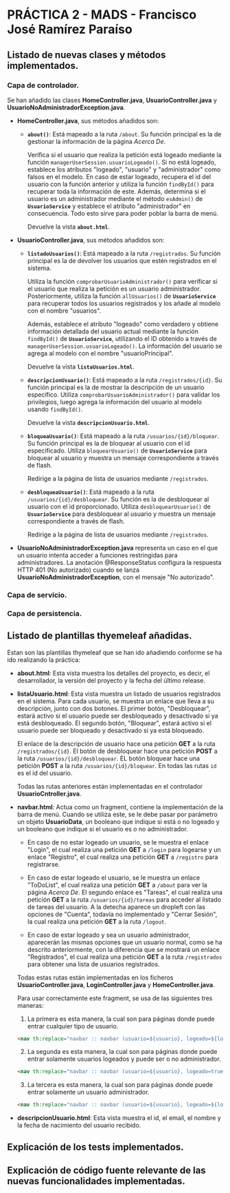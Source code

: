 # PRÁCTICA 2 - MADS - Francisco José Ramírez Paraíso
## Listado de nuevas clases y métodos implementados.
### Capa de controlador.

Se han añadido las clases **HomeController.java**, **UsuarioController.java** y **UsuarioNoAdministradorException.java**.

- **HomeController.java**, sus métodos añadidos son:
    - **`about()`**: Está mapeado a la ruta `/about`. Su función principal es la de gestionar la información de la página _Acerca De_.
    
        Verifica si el usuario que realiza la petición está logeado mediante la función `managerUserSession.usuarioLogeado()`. Si no está logeado, establece los atributos "logeado", "usuario" y "administrador" como falsos en el modelo. En caso de estar logeado, recupera el id del usuario con la función anterior y utiliza la función `findById()` para recuperar toda la información de este. Además, determina si el usuario es un administrador mediante el método `esAdmin()` de **`UsuarioService`** y establece el atributo "administrador" en consecuencia. Todo esto sirve para poder poblar la barra de menú. 

        Devuelve la vista **`about.html`**.
- **UsuarioController.java**, sus métodos añadidos son:
    - **`listadoUsuarios()`**: Está mapeado a la ruta `/registrados`. Su función principal es la de devolver los usuarios que estén registrados en el sistema.

        Utiliza la función `comprobarUsuarioAdministrador()` para verificar si el usuario que realiza la petición es un usuario administrador. Posteriormente, utiliza la función `allUsuarios()` de **`UsuarioService`** para recuperar todos los usuarios registrados y los añade al modelo con el nombre "usuarios".

        Además, establece el atributo "logeado" como verdadero y obtiene información detallada del usuario actual mediante la función `findById()` de **`UsuarioService`**, utilizando el ID obtenido a través de `managerUserSession.usuarioLogeado()`. La información del usuario se agrega al modelo con el nombre "usuarioPrincipal".

        Devuelve la vista **`listaUsuarios.html`**.

    - **`descripcionUsuario()`**: Está mapeado a la ruta `/registrados/{id}`. Su función principal es la de mostrar la descripción de un usuario específico. Utiliza `comprobarUsuarioAdministrador()` para validar los privilegios, luego agrega la información del usuario al modelo usando `findById()`. 
    
        Devuelve la vista **`descripcionUsuario.html`**. 


    - **`bloqueaUsuario()`**: Está mapeado a la ruta `/usuarios/{id}/bloquear`. Su función principal es la de bloquear al usuario con el id especificado. Utiliza `bloquearUsuario()` de **`UsuarioService`** para bloquear al usuario y muestra un mensaje correspondiente a través de flash.  
    
        Redirige a la página de lista de usuarios mediante `/registrados`.

    - **`desbloqueaUsuario()`**: Está mapeado a la ruta `/usuarios/{id}/desbloquear`. Su función es la de desbloquear al usuario con el id proporcionado. Utiliza `desbloquearUsuario()` de **`UsuarioService`** para desbloquear al usuario y muestra un mensaje correspondiente a través de flash. 
    
        Redirige a la página de lista de usuarios mediante `/registrados`.

- **UsuarioNoAdministradorException.java** representa un caso en el que un usuario intenta acceder a funciones restringidas para administradores. La anotación @ResponseStatus configura la respuesta HTTP 401 (No autorizado) cuando se lanza **UsuarioNoAdministradorException**, con el mensaje "No autorizado".

### Capa de servicio.
### Capa de persistencia.

## Listado de plantillas thyemeleaf añadidas.
Estan son las plantillas thymeleaf que se han ido añadiendo conforme se ha ido realizando la práctica:

- **about.html**: Esta vista muestra los detalles del proyecto, es decir, el desarrollador, la versión del proyecto y la fecha del último release.

- **listaUsuario.html**: Esta vista muestra un listado de usuarios registrados en el sistema. Para cada usuario, se muestra un enlace que lleva a su descripción, junto con dos botones. El primer botón, "Desbloquear", estará activo si el usuario puede ser desbloqueado y desactivado si ya está desbloqueado. El segundo botón, "Bloquear", estará activo si el usuario puede ser bloqueado y desactivado si ya está bloqueado.
    
    El enlace de la descripción de usuario hace una petición **GET** a la ruta `/registrados/{id}`. El botón de desbloquear hace una petición **POST** a la ruta `/usuarios/{id}/desbloquear`. EL botón bloquear hace una petición **POST** a la ruta `/usuarios/{id}/bloquear`. En todas las rutas `id` es el id del usuario.

    Todas las rutas anteriores están implementadas en el controlador **UsuarioCntroller.java**.

- **navbar.html**: Actua como un fragment, contiene la implementación de la barra de menú. Cuando se utiliza este, se le debe pasar por parámetro un objeto **UsuarioData**, un booleano que indique si está o no logeado y un booleano que indique si el usuario es o no administrador.

    - En caso de no estar logeado un usuario, se le muestra el enlace "Login", el cual realiza una petición **GET** a `/login` para logearse y un enlace "Registro", el cual realiza una petición **GET** a `/registro` para registrarse.

    - En caso de estar logeado el usuario, se le muestra un enlace "ToDoList", el cual realiza una petición **GET** a `/about` para ver la página _Acerca De_. El segundo enlace es "Tareas", el cual realiza una petición **GET** a la ruta `/usuarios/{id}/tareas` para acceder al listado de tareas del usuario. A la detecha aparece un dropleft con las opciones de "Cuenta", todavía no implementado y "Cerrar Sesión", la cual realiza una petición **GET** a la ruta `/logout`.

    - En caso de estar logeado y sea un usuario administrador, aparecerán las mismas opciones que un usuario normal, como se ha descrito anteriormente, con la diferencia que se mostrará un enlace "Registrados", el cual realiza una petición **GET** a la ruta `/registrados` para obtener una lista de usuarios registrados.

    Todas estas rutas están implementadas en los ficheros **UsuarioController.java**, **LoginController.java** y **HomeController.java**.

    Para usar correctamente este fragment, se usa de las siguientes tres maneras:

    1. La primera es esta manera, la cual son para páginas donde puede entrar cualquier tipo de usuario.

    ```html
    <nav th:replace="navbar :: navbar (usuario=${usuario}, logeado=${logeado}, administrador=${administrador})"></nav>
    ```
    
    2. La segunda es esta manera, la cual son para páginas donde puede entrar solamente usuarios logeados y puede ser o no administrador.

    ```html
    <nav th:replace="navbar :: navbar (usuario=${usuario}, logeado=true, administrador=${administrador})"></nav>
    ```

    3. La tercera es esta manera, la cual son para páginas donde puede entrar solamente un usuario administrador.

    ```html
    <nav th:replace="navbar :: navbar (usuario=${usuario}, logeado=${logeado}, administrador=true)"></nav>
    ```
- **descripcionUsuario.html**: Esta vista muestra el id, el email, el nombre y la fecha de nacimiento del usuario recibido.

## Explicación de los tests implementados.

## Explicación de código fuente relevante de las nuevas funcionalidades implementadas.
